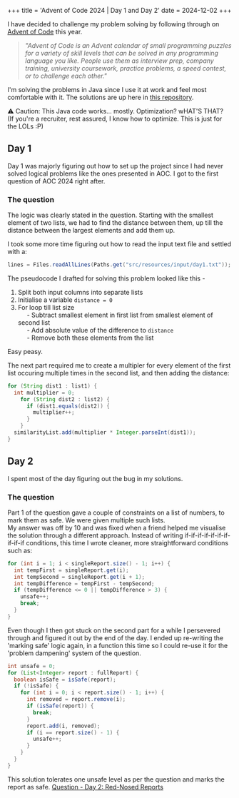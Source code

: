 +++
title = 'Advent of Code 2024 | Day 1 and Day 2'
date = 2024-12-02
+++

I have decided to challenge my problem solving by following through on [Advent of Code](https://adventofcode.com/) this year.  

> _"Advent of Code is an Advent calendar of small programming puzzles for a variety of skill levels that can be solved in any programming language you like. People use them as interview prep, company training, university coursework, practice problems, a speed contest, or to challenge each other."_

I'm solving the problems in Java since I use it at work and feel most comfortable with it. The solutions are up here in [this repository](https://github.com/osbins/aoc-2024).  

⚠️ Caution: This Java code works... mostly. Optimization? wHAT'S THAT?   
(If you're a recruiter, rest assured, I know how to optimize. This is just for the LOLs :P)

## Day 1
Day 1 was majorly figuring out how to set up the project since I had never solved logical problems like the ones presented in AOC. I got to the first question of AOC 2024 right after.

### The question
The logic was clearly stated in the question. Starting with the smallest element of two lists, we had to find the distance between them, up till the distance between the largest elements and add them up.  

I took some more time figuring out how to read the input text file and settled with a: 
```java
lines = Files.readAllLines(Paths.get("src/resources/input/day1.txt"));
```
The pseudocode I drafted for solving this problem looked like this -
1. Split both input columns into separate lists
2. Initialise a variable `distance = 0`
3. For loop till list size  
&nbsp;&nbsp;&nbsp;&nbsp; - Subtract smallest element in first list from smallest element of second list  
&nbsp;&nbsp;&nbsp;&nbsp; - Add absolute value of the difference to `distance`  
&nbsp;&nbsp;&nbsp;&nbsp; - Remove both these elements from the list  

Easy peasy.  

The next part required me to create a multipler for every element of the first list occuring multiple times in the second list, and then adding the distance: 

```java
for (String dist1 : list1) {
  int multiplier = 0;
    for (String dist2 : list2) {
      if (dist1.equals(dist2)) {
        multiplier++;
      }
    }
  similarityList.add(multiplier * Integer.parseInt(dist1));
}
```

## Day 2
I spent most of the day figuring out the bug in my solutions.

### The question
Part 1 of the question gave a couple of constraints on a list of numbers, to mark them as safe. We were given multiple such lists.  
My answer was off by 10 and was fixed when a friend helped me visualise the solution through a different approach. Instead of writing if-if-if-if-if-if-if-if-if-if conditions, this time I wrote cleaner, more straightforward conditions such as: 
```java
for (int i = 1; i < singleReport.size() - 1; i++) {
  int tempFirst = singleReport.get(i);
  int tempSecond = singleReport.get(i + 1);
  int tempDifference = tempFirst - tempSecond;
  if (tempDifference <= 0 || tempDifference > 3) {
    unsafe++;
    break;
  }
}
```

Even though I then got stuck on the second part for a while I persevered through and figured it out by the end of the day. I ended up re-writing the 'marking safe' logic again, in a function this time so I could re-use it for the 'problem dampening' system of the question.
```java
int unsafe = 0;
for (List<Integer> report : fullReport) {
  boolean isSafe = isSafe(report);
  if (!isSafe) {
    for (int i = 0; i < report.size() - 1; i++) {
      int removed = report.remove(i);
      if (isSafe(report)) {
        break;
      }
      report.add(i, removed);
      if (i == report.size() - 1) {
        unsafe++;
      }
    }
  }
}
``` 
This solution tolerates one unsafe level as per the question and marks the report as safe. [Question - Day 2: Red-Nosed Reports](https://adventofcode.com/2024/day/2)